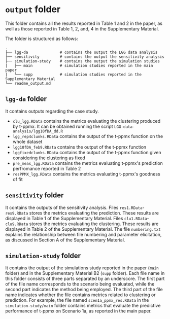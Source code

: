 # `output` folder

This folder contains all the results reported in Table 1 and 2 in the paper, as well as those reported in Table 1, 2, and, 4 in the Supplementary Material.

The folder is structured as follows:

    .
    ├── lgg-da              # contains the output the LGG data analysis
    ├── sensitivity         # contains the output the sensitivity analysis
    ├── simulation-study    # contains the output the simulation studies
    |   ├── main            # simulation studies reported in the main paper
    |   └── supp            # simulation studies reported in the Supplementary Material
    └── readme_output.md

## `lgg-da` folder

It contains outputs regarding the case study.

-   `clu_lgg.RData` contains the metrics evaluating the clustering produced by t-ppmx. It can be obtained running the script `LGG-data-analysis/lgg10fDA_dd.R`
-   `lgg_rep4clunks.RData` contains the output of the t-ppmx function on the whole dataset
-   `lgg10fDA_feb9.RData` contains the output of the t-ppmx function
-   `lggfixedclunks.RData` contains the output of the t-ppmx function given considering the clustering as fixed
-   `pre_meas_lgg.RData` contains the metrics evaluating t-ppmx's prediction perfromance reported in Table 2
-   `resPPMX_lgg.RData` contains the metrics evaluating t-ppmx's goodness of fit

## `sensitivity` folder

It contains the outputs of the sensitivity analysis. Files `res1.RData`-`res9.RData` stores the metrics evaluating the prediction. These results are displayed in Table 1 of the Supplementary Material. Files `clu1.RData`-`clu9.RData` stores the metrics evaluating the clustering. These results are displayed in Table 2 of the Supplementary Material. The file `numbering.txt` explains the relationship between file numbering and parameter elicitation, as discussed in Section A of the Supplementary Material.

## `simulation-study` folder

It contains the output of the simulations study reported in the paper (`main` folder) and in the Supplementary Material B2 (`supp` folder). Each file name in this folder consists of three parts separated by an underscore. The first part of the file name corresponds to the scenario being evaluated, while the second part indicates the method being employed. The third part of the file name indicates whether the file contains metrics related to clustering or prediction. For example, the file named `scen1a_ppmx_res.RData` in the `simulation-study/main` folder contains metrics that evaluate the predictive performance of t-ppmx on Scenario 1a, as reported in the main paper.
